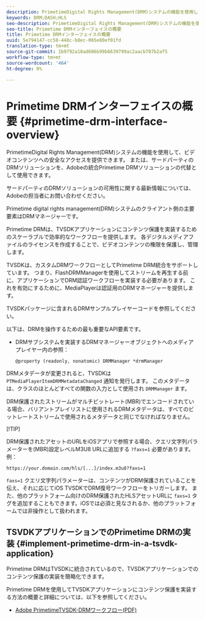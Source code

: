 ```yaml
---
description: PrimetimeDigital Rights Management(DRM)システムの機能を使用して、ビデオコンテンツへの安全なアクセスを提供できます。 または、サードパーティのDRMソリューションを、Adobeの統合Primetime DRMソリューションの代替として使用できます。
keywords: DRM;DASH;HLS
seo-description: PrimetimeDigital Rights Management(DRM)システムの機能を使用して、ビデオコンテンツへの安全なアクセスを提供できます。 または、サードパーティのDRMソリューションを、Adobeの統合Primetime DRMソリューションの代替として使用できます。
seo-title: Primetime DRMインターフェイスの概要
title: Primetime DRMインターフェイスの概要
uuid: 5e794147-cc58-448c-b8ec-065e80ef01fd
translation-type: tm+mt
source-git-commit: 1b9792a10ad606b99b6639799ac2aacb707b2af5
workflow-type: tm+mt
source-wordcount: '464'
ht-degree: 0%

---
```



# Primetime DRMインターフェイスの概要 {#primetime-drm-interface-overview}

PrimetimeDigital Rights Management(DRM)システムの機能を使用して、ビデオコンテンツへの安全なアクセスを提供できます。 または、サードパーティのDRMソリューションを、Adobeの統合Primetime DRMソリューションの代替として使用できます。

<!--<a id="section_4DD54E085AB345FE9BE00865E56B28DB"></a>-->

サードパーティのDRMソリューションの可用性に関する最新情報については、Adobeの担当者にお問い合わせください。

Primetime digital rights management(DRM)システムのクライアント側の主要要素はDRMマネージャーです。

Primetime DRMは、TVSDKアプリケーションにコンテンツ保護を実装するためのスケーラブルで効率的なワークフローを提供します。 各デジタルメディアファイルのライセンスを作成することで、ビデオコンテンツの権限を保護し、管理します。

TVSDKは、カスタムDRMワークフローとしてPrimetime DRM統合をサポートしています。 つまり、FlashDRMManagerを使用してストリームを再生する前に、アプリケーションでDRM認証ワークフローを実装する必要があります。 これを有効にするために、MediaPlayerは認証用のDRMマネージャーを提供します。

TVSDKパッケージに含まれるDRMサンプルプレイヤーコードを参照してください。

以下は、DRMを操作するための最も重要なAPI要素です。

* DRMサブシステムを実装するDRMマネージャーオブジェクトへのメディアプレイヤー内の参照：

   ```
   @property (readonly, nonatomic) DRMManager *drmManager
   ```

<!--<a id="section_F986DB1EDD6F44CD8E57419CCA0921E8"></a>-->

DRMメタデータが変更されると、TVSDKは `PTMediaPlayerItemDRMMetadataChanged` 通知を発行します。 このメタデータは、クラスのほとんどすべての関数の入力として使用され `DRMManager` ます。

<!--<a id="section_223DCF63BAB6438792A85352A79044CC"></a>-->

DRM保護されたストリームがマルチビットレート(MBR)でエンコードされている場合、バリアントプレイリストに使用されるDRMメタデータは、すべてのビットレートストリームで使用されるメタデータと同じでなければなりません。

[!TIP]

DRM保護されたアセットのURLをiOSアプリで参照する場合、クエリ文字列パラメーターを(MBR)設定レベルM3U8 URLに追加する `?faxs=1` 必要があります。 例：

```
https://your.domain.com/hls/[...]/index.m3u8?faxs=1
```

`faxs=1` クエリ文字列パラメーターは、コンテンツがDRM保護されていることを伝え、それに応じてiOS TVSDKでDRM復号ワークフローをトリガーします。 また、他のプラットフォーム向けのDRM保護されたHLSアセットURLに `faxs=1` タグを追加することもできます。iOSでは必須と見なされるか、他のプラットフォームでは非操作として扱われます。

## TSVDKアプリケーションでのPrimetime DRMの実装 {#implement-primetime-drm-in-a-tsvdk-application}

Primetime DRMはTVSDKに統合されているので、TVSDKアプリケーションでのコンテンツ保護の実装を簡略化できます。

Primetime DRMを使用してTVSDKアプリケーションにコンテンツ保護を実装する方法の概要と詳細については、以下を参照してください。

* [Adobe PrimetimeTVSDK-DRMワークフロー(PDF)](https://helpx.adobe.com/content/dam/help/en/primetime/drm/drm_tvsdk_drm_workflow.pdf)